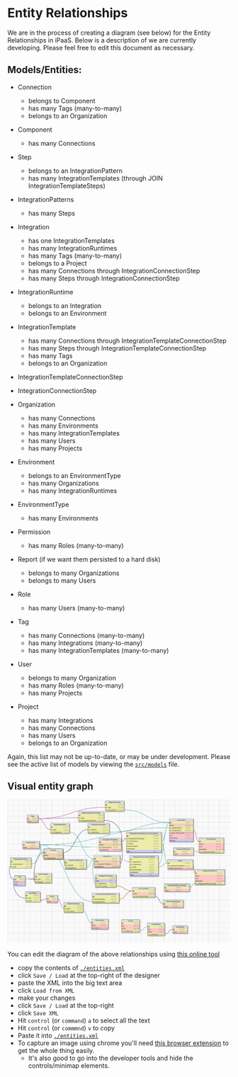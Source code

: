 # Entity Relationships
We are in the process of creating a diagram (see below) for the Entity Relationships in iPaaS. Below is a description of we are currently developing. Please feel free to edit this document as necessary.

## Models/Entities:

- Connection
    - belongs to Component
    - has many Tags (many-to-many)
    - belongs to an Organization

- Component
    - has many Connections

- Step
  - belongs to an IntegrationPattern
  - has many IntegrationTemplates (through JOIN IntegrationTemplateSteps)

- IntegrationPatterns
  - has many Steps

- Integration
    - has one IntegrationTemplates 
    - has many IntegrationRuntimes
    - has many Tags (many-to-many)
    - belongs to a Project
    - has many Connections through IntegrationConnectionStep
    - has many Steps through IntegrationConnectionStep

- IntegrationRuntime
    - belongs to an Integration
    - belongs to an Environment

- IntegrationTemplate
    - has many Connections through IntegrationTemplateConnectionStep
    - has many Steps through IntegrationTemplateConnectionStep
    - has many Tags
    - belongs to an Organization

- IntegrationTemplateConnectionStep

- IntegrationConnectionStep

- Organization
    - has many Connections
    - has many Environments
    - has many IntegrationTemplates
    - has many Users
    - has many Projects

- Environment
    - belongs to an EnvironmentType
    - has many Organizations
    - has many IntegrationRuntimes

- EnvironmentType
    - has many Environments

- Permission
  - has many Roles (many-to-many)

- Report (if we want them persisted to a hard disk)
	- belongs to many Organizations
  - belongs to many Users

- Role
  - has many Users (many-to-many)

- Tag
  - has many Connections (many-to-many)
  - has many Integrations (many-to-many)
  - has many IntegrationTemplates (many-to-many)

- User
  - belongs to many Organization
  - has many Roles (many-to-many)
  - has many Projects

- Project
  - has many Integrations
  - has many Connections
  - has many Users
  - belongs to an Organization

Again, this list may not be up-to-date, or may be under development. Please see the active list of models by viewing the [`src/models`](../src/models/index.js) file.

## Visual entity graph

![Visual entity graph picture](./entities.png)

You can edit the diagram of the above relationships using [this online tool](http://ondras.zarovi.cz/sql/demo/?keyword=default)
- copy the contents of [`./entities.xml`](./entities.xml)
- click `Save / Load` at the top-right of the designer
- paste the XML into the big text area 
- click `Load from XML`
- make your changes
- click `Save / Load` at the top-right
- click `Save XML`
- Hit `control` (or `command`) `a` to select all the text
- Hit `control` (or `commmnd`) `v` to copy
- Paste it into [`./entities.xml`](./entities.xml)
- To capture an image using chrome you'll need [this browser extension](https://chrome.google.com/webstore/detail/full-page-screen-capture/fdpohaocaechififmbbbbbknoalclacl) to get the whole thing easily.
  - It's also good to go into the developer tools and hide the controls/minimap elements.
